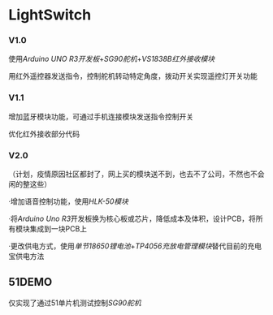 # LightSwitch

### V1.0
使用*Arduino UNO R3开发板*+*SG90舵机*+*VS1838B红外接收模块*

用红外遥控器发送指令，控制舵机转动特定角度，拨动开关实现遥控灯开关功能

### V1.1
增加蓝牙模块功能，可通过手机连接模块发送指令控制开关

优化红外接收部分代码

### V2.0
（计划，疫情原因社区都封了，网上买的模块送不到，也去不了公司，不然也不会闲的整这些）

·增加语音控制功能，使用*HLK-50模块*

·将*Arduino Uno R3*开发板换为核心板或芯片，降低成本及体积，设计PCB，将所有模块集成到一块PCB上

·更改供电方式，使用*单节18650锂电池*+*TP4056充放电管理模块*替代目前的充电宝供电方法

## 51DEMO
仅实现了通过51单片机测试控制*SG90舵机*
